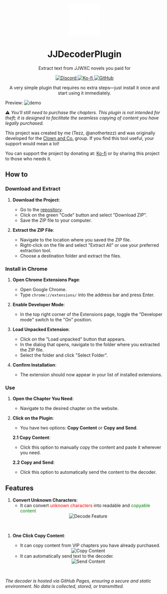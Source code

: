 <div align="center">
   <img src="icons\ICON2.png" alt="JJDecoderPlugin" title="JD" width="100">
   <h1>
      JJDecoderPlugin
   </h1>
</div>

<p align="center">
  Extract text from JJWXC novels you paid for
</p>


<p align="center">
  <a href="https://discord.com/users/357159197885988878">
    <img src="https://img.shields.io/badge/Discord-Tezz-5865F2?logo=discord&logoColor=white" alt="Discord">
  </a>
  <a href="https://ko-fi.com/anothertezz">
    <img src="https://img.shields.io/badge/Support%20Me-Ko--fi-ff5e5b?logo=kofi&logoColor=white" alt="Ko-fi">
  </a>
  <a href="https://tezzt.github.io/html-portfolio/">
    <img src="https://img.shields.io/badge/Webpage-Tezz-5e4aa1?logo=github" alt="GitHub">
  </a>
</p>


<p align="center">
  A very simple plugin that requires no extra steps—just install it once and start using it immediately.
</p>

<div align="center">
<p align="left">
  Preview:
   <img src="https://imgur.com/NkJ2Twn.gif" alt="demo">
</p>
</div>

⚠️ *You'll still need to purchase the chapters. This plugin is not intended for theft; it is designed to facilitate the seamless copying of content you have legally purchased.*


This project was created by me (Tezz, @anothertezz) and was originally developed for the [Clown and Co.](https://www.novelupdates.com/group/clown-co/) group. If you find this tool useful, your support would mean a lot!

You can support the project by donating at: [Ko-fi](https://ko-fi.com/anothertezz) or by sharing this project to those who needs it.

## How to

### Download and Extract
1. **Download the Project**:
   - Go to the [repository](https://github.com/TezzT/JJDecodePlugin/tree/master).
   - Click on the green "Code" button and select "Download ZIP".
   - Save the ZIP file to your computer.

2. **Extract the ZIP File**:
   - Navigate to the location where you saved the ZIP file.
   - Right-click on the file and select "Extract All" or use your preferred extraction tool.
   - Choose a destination folder and extract the files.

### Install in Chrome
1. **Open Chrome Extensions Page**:
   - Open Google Chrome.
   - Type `chrome://extensions/` into the address bar and press Enter.

2. **Enable Developer Mode**:
   - In the top right corner of the Extensions page, toggle the "Developer mode" switch to the "On" position.

3. **Load Unpacked Extension**:
   - Click on the "Load unpacked" button that appears.
   - In the dialog that opens, navigate to the folder where you extracted the ZIP file.
   - Select the folder and click "Select Folder".

4. **Confirm Installation**:
   - The extension should now appear in your list of installed extensions.

### Use
1. **Open the Chapter You Need**:
   - Navigate to the desired chapter on the website.

2. **Click on the Plugin**:
   - You have two options: **Copy Content** or **Copy and Send**.

   **2.1 Copy Content**:
   - Click this option to manually copy the content and paste it wherever you need.

   **2.2 Copy and Send**:
   - Click this option to automatically send the content to the decoder.



## Features
1. **Convert Unknown Characters**:
   - It can convert <span style="color: red;">unknown characters</span>  into readable and  <span style="color: green;">copyable content</span>
   <div align="center">
      <img src="https://imgur.com/UbyBQfZ.gif" alt="Decode Feature" width="400px">
   </div>
   
<br/>

1. **One Click Copy Content**:
   - It can copy content from VIP chapters you have already purchased.
   <div align="center">
      <img src="https://imgur.com/O7MHwMv.gif" alt="Copy Content" width="400px">
   </div>
   
   - It can automatically send text to the decoder.
   <div align="center">
      <img src="https://imgur.com/pBuYJEr.gif" alt="Send Content" width="400px">
   </div>

<br/>

*The decoder is hosted via GitHub Pages, ensuring a secure and static environment. No data is collected, stored, or transmitted.*
